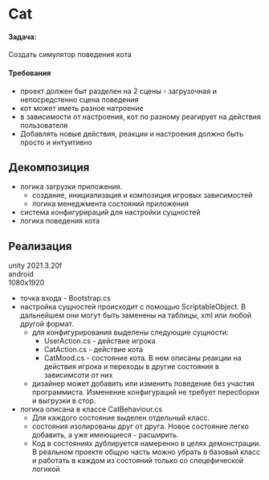 # Cat  
#### Задача:
Создать симулятор поведения кота
#### Требования
- проект должен быт разделен на 2 сцены - загрузочная и непосредстенно сцена поведения  
- кот может иметь разное натроение
- в зависимости от настроения, кот по разному реагирует на действия пользователя
- Добавлять новые действия, реакции и настроения должно быть просто и интуитивно

## Декомпозиция
- логика загрузки приложения. 
  - создание, инициализация и композиция игровых зависимостей
  - логика менеджмента состояний приложения
- система конфигурираций для настройки сущностей
- логика поведения кота

## Реализация
unity 2021.3.20f  
android  
1080x1920  
- точка входа - Bootstrap.cs
- настройка сущностей происходит с помощью ScriptableObject. В дальнейшем они могут быть заменены на таблицы, xml или любой другой формат.
  - для конфигурирования выделены следующие сущности:
    - UserAction.cs - действие игрока
    - CatAction.cs - действие кота
    - CatMood.cs - состояние кота. В нем описаны реакции на действия игрока и переходы в другие состояния в зависимсоти от них
  - дизайнер может добавить или изменить поведение без участия программиста. Изменение конфигураций не требует пересборки и выгрузки в стор.
- логика описана в классе CatBehaviour.cs
  - Для каждого состояние выделен отдельный класс. 
  - состояния изолированы друг от друга. Новое состояние легко добавить, а уже имеющиеся - расширить.
  - Код в состояниях дублируется намеренно в целях демонстрации. В реальном проекте общую часть можно убрать в базовый класс и работать в каждом из состояний только со спецефической логикой
